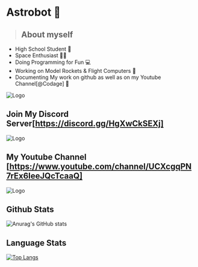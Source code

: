 
# Astrobot 🤣
> ## About myself
- High School Student 👦
- Space Enthusiast 👨‍🚀
- Doing Programming for Fun 💻
- Working on Model Rockets & Flight Computers 🚀
- Documenting My work on github as well as on my Youtube Channel[@Codage] 📳


![Logo](https://images.unsplash.com/photo-1523800503107-5bc3ba2a6f81?ixid=MnwxMjA3fDB8MHxzZWFyY2h8OXx8Y29kZXxlbnwwfHwwfHw%3D&ixlib=rb-1.2.1&auto=format&fit=crop&w=500&q=60)


## Join My Discord Server[https://discord.gg/HgXwCkSEXj]

![Logo](https://images.unsplash.com/photo-1614680376739-414d95ff43df?ixid=MnwxMjA3fDB8MHxzZWFyY2h8MXx8ZGlzY29yZHxlbnwwfHwwfHw%3D&ixlib=rb-1.2.1&auto=format&fit=crop&w=500&q=60)


## My Youtube Channel [https://www.youtube.com/channel/UCXcgqPN7rEx6IeeJQcTcaaQ]

![Logo](https://images.unsplash.com/photo-1611162616475-46b635cb6868?ixid=MnwxMjA3fDB8MHxzZWFyY2h8Mnx8eW91dHViZXxlbnwwfHwwfHw%3D&ixlib=rb-1.2.1&auto=format&fit=crop&w=500&q=60)

## Github Stats

![Anurag's GitHub stats](https://github-readme-stats.vercel.app/api?username=Astrobot-me&show_icons=true&theme=prussian)

## Language Stats

[![Top Langs](https://github-readme-stats.vercel.app/api/top-langs/?username=Astrobot-me&layout=compact&theme=prussian)](https://github.com/anuraghazra/github-readme-stats)




